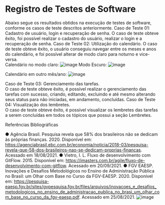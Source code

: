 # Registro de Testes de Software
Abaixo segue os resultados obtidos na execução de testes de software, conforme os casos de teste descritos anteriormente. 
Caso de Teste 01: Cadastro de usuário, login e recuperação de senha.
O caso de teste obteve êxito, foi possível realizar o cadastro do usuário, realizar o login e a recuperação de senha. 
Caso de Teste 02: Utilização do calendário. 
O caso de teste obteve êxito, o usuário conseguiu navegar entre os meses e anos do calendário, e foi possível alterar de modo claro para noturno e vice-versa.  
Calendário no modo claro:
![image](https://user-images.githubusercontent.com/75712250/143790903-866ec959-7d3e-49d3-bbcd-8fa39d2d4e94.png)
Modo Escuro: 
![image](https://user-images.githubusercontent.com/75712250/143790940-1f113577-3876-4d81-8bb7-95f4263f4fcd.png)

Calendário em outro mês/ano:
![image](https://user-images.githubusercontent.com/75712250/143790951-7f3cdb8c-8470-41d9-b18e-7290928927f2.png)


Caso de Teste 03: Gerenciamento das tarefas.   
O caso de teste obteve êxito, é possível realizar o gerenciamento das tarefas com sucesso, criando, editando, excluindo e até mesmo alterando seus status para não iniciadas, em andamento, concluídas.
Caso de Teste 04: Visualização dos lembretes.    
O caso de teste obteve êxito, é possível visualizar os lembretes das tarefas a serem concluídas em todos os tópicos que possui a seção Lembretes. 



Referências Bibliográficas

●	Agência Brasil. Pesquisa revela que 58% dos brasileiros não se dedicam às próprias finanças. 2020. Disponível em: https://agenciabrasil.ebc.com.br/economia/noticia/2018-03/pesquisa-revela-que-58-dos-brasileiros-nao-se-dedicam-proprias-financas. Acessado em 18/08/2021.
●	Vietro, I. L. Fluxo de desenvolvimento com GitFlow. 2015. Disponível em: https://imasters.com.br/agile/fluxo-de-desenvolvimento-com-gitflow. Acessado em 20/09/2021.
●	FGV EAESP. Inovações e Desafios Metodológicos no Ensino de Administração Pública no Brasil: um Olhar com Base no Curso da FGV-EAESP. 2020. Disponível em: https://pesquisa-eaesp.fgv.br/sites/gvpesquisa.fgv.br/files/arquivos/inovacoes_e_desafios_metodologicos_no_ensino_de_administracao_publica_no_brasi_um_olhar_com_base_no_curso_da_fgv-eaesp.pdf. Acessado em 25/08/2021. 
![image](https://user-images.githubusercontent.com/75712250/143790882-aff5d50d-6529-42fa-bba6-b3591a591abb.png)
